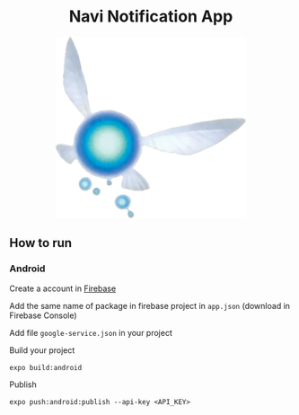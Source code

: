 <h1 align="center">Navi Notification App</h1>

<p align="center">
  <img src="src/assets/navi.png">
</p>

## How to run

### Android

Create a account in [Firebase](https://console.firebase.google.com/)

Add the same name of package in firebase project in `app.json` (download in Firebase Console)

Add file `google-service.json` in your project

Build your project
```
expo build:android
```

Publish 
```
expo push:android:publish --api-key <API_KEY>
```
